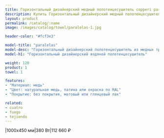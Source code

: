 ```yaml
---
title: Горизонтальный дизайнерский медный полотенцесушитель copperi paralelas. Цены и размеры.
description: Купить Горизонтальный дизайнерский медный полотенцесушитель copperi paralelas в Москве по цене производителя.
layout: product
permalink: /catalog/:name
image: /images/catalog/towel/paralelas-1.jpg

header-color: "#fcf3e3"

model-title: "paralelas"
model-desc: "Горизонтальный дизайнерский полотенцесушитель из медных труб. Мы обязательно когда-нибудь придумаем крутое описание для этой модели, но сейчас совсем не до того. Посмотрите пока на картинки, всё и так понятно. А если не понятно, позвоните нам и мы всё расскажем. Или напишите, если не любите звонить."
model-h1: "Горизонтальный дизайнерский водяной полотенцесушитель"

weight: 120
product: 1
towel: 1

features:
- "Материал: медь"
- "Цвет: натуральная медь, патина или окраска по RAL"
- "Покрытие: без покрытия, матовый или глянцевый лак"

related:
- cuatro
- fuego
- tejiendo
---
```

|1000x450 мм|380 Вт|112 660 ₽